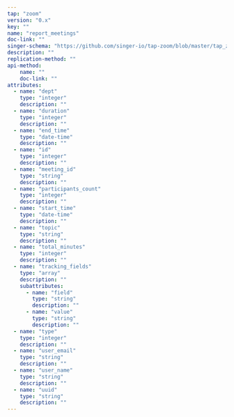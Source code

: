 ```yaml
---
tap: "zoom"
version: "0.x"
key: ""
name: "report_meetings"
doc-link: ""
singer-schema: "https://github.com/singer-io/tap-zoom/blob/master/tap_zoom/schemas/report_meetings.json"
description: ""
replication-method: ""
api-method:
    name: ""
    doc-link: ""
attributes:
  - name: "dept"
    type: "integer"
    description: ""
  - name: "duration"
    type: "integer"
    description: ""
  - name: "end_time"
    type: "date-time"
    description: ""
  - name: "id"
    type: "integer"
    description: ""
  - name: "meeting_id"
    type: "string"
    description: ""
  - name: "participants_count"
    type: "integer"
    description: ""
  - name: "start_time"
    type: "date-time"
    description: ""
  - name: "topic"
    type: "string"
    description: ""
  - name: "total_minutes"
    type: "integer"
    description: ""
  - name: "tracking_fields"
    type: "array"
    description: ""
    subattributes:
      - name: "field"
        type: "string"
        description: ""
      - name: "value"
        type: "string"
        description: ""
  - name: "type"
    type: "integer"
    description: ""
  - name: "user_email"
    type: "string"
    description: ""
  - name: "user_name"
    type: "string"
    description: ""
  - name: "uuid"
    type: "string"
    description: ""
---
```

